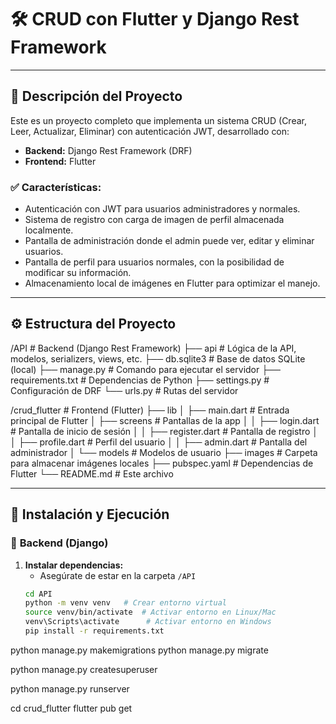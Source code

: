 # 🛠️ **CRUD con Flutter y Django Rest Framework**

---

## 📌 **Descripción del Proyecto**

Este es un proyecto completo que implementa un sistema CRUD (Crear, Leer, Actualizar, Eliminar) con autenticación JWT, desarrollado con:
- **Backend:** Django Rest Framework (DRF)  
- **Frontend:** Flutter  

### ✅ **Características:**
- Autenticación con JWT para usuarios administradores y normales.  
- Sistema de registro con carga de imagen de perfil almacenada localmente.  
- Pantalla de administración donde el admin puede ver, editar y eliminar usuarios.  
- Pantalla de perfil para usuarios normales, con la posibilidad de modificar su información.  
- Almacenamiento local de imágenes en Flutter para optimizar el manejo.  

---

## ⚙️ **Estructura del Proyecto**

/API                  # Backend (Django Rest Framework)
├── api              # Lógica de la API, modelos, serializers, views, etc.
├── db.sqlite3       # Base de datos SQLite (local)
├── manage.py        # Comando para ejecutar el servidor
├── requirements.txt # Dependencias de Python
├── settings.py      # Configuración de DRF
└── urls.py          # Rutas del servidor

/crud_flutter          # Frontend (Flutter)
├── lib
│     ├── main.dart           # Entrada principal de Flutter
│     ├── screens             # Pantallas de la app
│     │       ├── login.dart  # Pantalla de inicio de sesión
│     │       ├── register.dart # Pantalla de registro
│     │       ├── profile.dart # Perfil del usuario
│     │       ├── admin.dart   # Pantalla del administrador
│     └── models               # Modelos de usuario
├── images                     # Carpeta para almacenar imágenes locales
├── pubspec.yaml               # Dependencias de Flutter
└── README.md                   # Este archivo

---

## 🚀 **Instalación y Ejecución**

### 🐍 **Backend (Django)**
1. **Instalar dependencias:**
   - Asegúrate de estar en la carpeta `/API`
   ```bash
   cd API
   python -m venv venv   # Crear entorno virtual
   source venv/bin/activate  # Activar entorno en Linux/Mac
   venv\Scripts\activate      # Activar entorno en Windows
   pip install -r requirements.txt

python manage.py makemigrations
python manage.py migrate

python manage.py createsuperuser

python manage.py runserver


cd crud_flutter
flutter pub get

